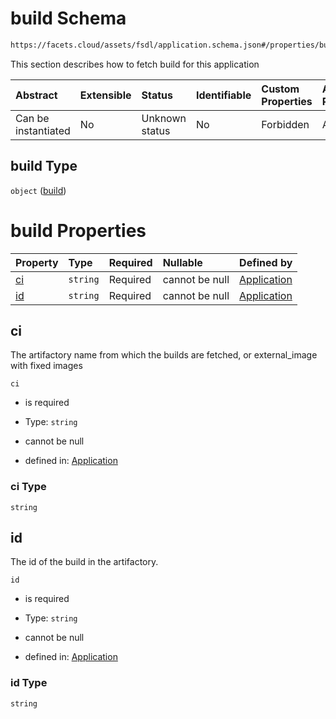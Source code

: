 # build Schema

```txt
https://facets.cloud/assets/fsdl/application.schema.json#/properties/build
```

This section describes how to fetch build for this application

| Abstract            | Extensible | Status         | Identifiable | Custom Properties | Additional Properties | Access Restrictions | Defined In                                                                        |
| :------------------ | :--------- | :------------- | :----------- | :---------------- | :-------------------- | :------------------ | :-------------------------------------------------------------------------------- |
| Can be instantiated | No         | Unknown status | No           | Forbidden         | Allowed               | none                | [application.schema.json*](../out/application.schema.json "open original schema") |

## build Type

`object` ([build](application-properties-build.md))

# build Properties

| Property  | Type     | Required | Nullable       | Defined by                                                                                                                                              |
| :-------- | :------- | :------- | :------------- | :------------------------------------------------------------------------------------------------------------------------------------------------------ |
| [ci](#ci) | `string` | Required | cannot be null | [Application](application-properties-build-properties-ci.md "https://facets.cloud/assets/fsdl/application.schema.json#/properties/build/properties/ci") |
| [id](#id) | `string` | Required | cannot be null | [Application](application-properties-build-properties-id.md "https://facets.cloud/assets/fsdl/application.schema.json#/properties/build/properties/id") |

## ci

The artifactory name from which the builds are fetched, or external_image with fixed images

`ci`

*   is required

*   Type: `string`

*   cannot be null

*   defined in: [Application](application-properties-build-properties-ci.md "https://facets.cloud/assets/fsdl/application.schema.json#/properties/build/properties/ci")

### ci Type

`string`

## id

The id of the build in the artifactory.

`id`

*   is required

*   Type: `string`

*   cannot be null

*   defined in: [Application](application-properties-build-properties-id.md "https://facets.cloud/assets/fsdl/application.schema.json#/properties/build/properties/id")

### id Type

`string`
